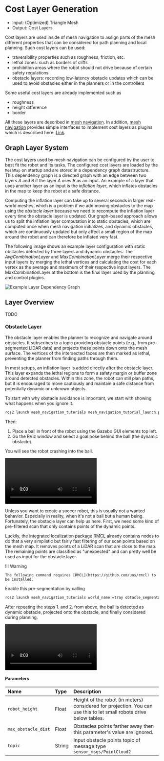 # Cost Layer Generation

- Input: (Optimized) Triangle Mesh
- Output: Cost Layers

Cost layers are used inside of mesh navigation to assign parts of the mesh different properties that can be considered for path planning and local planning. Such cost layers can be used:

- traversibility properties such as roughness, friction, etc.
- lethal zones: such as borders of cliffs
- prohibition areas where the robot should not drive because of certain safety regulations
- obstacle layers: recording low-latency obstacle updates which can be used to avoid obstacles either in the planners or in the controllers

Some useful cost layers are already implemented such as

- roughness
- height difference
- border

All these layers are described in [mesh navigation](https://github.com/naturerobots/mesh_navigation). In addition, [mesh navigation](https://github.com/naturerobots/mesh_navigation) provides simple interfaces to implement cost layers as plugins which is described here: [Link](/tutorials/plugins/own_cost_layer.md).

## Graph Layer System

The cost layers used by mesh navigation can be configured by the user to best fit the robot and its tasks.
The configured cost layers are loaded by the `MeshMap` on startup and are stored in a dependency graph datastructure.
This dependency graph is a directed graph with an edge between two layers *A* and *B* if the layer *A* uses *B* as an input.
An example of a layer that uses another layer as an input is the *inflation layer*, which inflates obstacles in the map to keep the robot at a safe distance.

Computing the inflation layer can take up to several seconds in larger real-world meshes, which is a problem if we add moving obstacles to the map using the *obstacle layer* because we need to recompute the inflation layer every time the obstacle layer is updated.
Our graph-based approach allows us to split the inflation layer computation into static obstacles, which are computed once when mesh navigation initializes, and dynamic obstacles, which are continuously updated but only affect a small region of the map around the robot and can therefore be inflated very fast.

The following image shows an example layer configuration with static obstacles detected by three layers and dynamic obstacles.
The *AvgCombinationLayer* and *MaxCombinationLayer* merge their respective input layers by merging the lethal vertices and calculating the cost for each vertex as the average and maximum of their respective input layers.
The MaxCombinationLayer at the bottom is the final layer used by the planning and control plugins.

![Example Layer Dependency Graph](/media/mesh_map_layer_graph.drawio.png)

## Layer Overview

TODO

### Obstacle Layer

The obstacle layer enables the planner to recognize and navigate around obstacles.
It subscribes to a topic providing obstacle points (e.g., from pre-segmented LiDAR data) and projects these points down onto the mesh surface. The vertices of the intersected faces are then marked as lethal, preventing the planner from finding paths through them.

In most setups, an inflation layer is added directly after the obstacle layer. This layer expands the lethal regions to form a safety margin or buffer zone around detected obstacles. Within this zone, the robot can still plan paths, but it is encouraged to move cautiously and maintain a safe distance from potentially dynamic or unknown objects.

To start with why obstacle avoidance is important, we start with showing what happens when you ignore it.


```bash
ros2 launch mesh_navigation_tutorials mesh_navigation_tutorial_launch.py world_name:=tray
```

Then:

1. Place a ball in front of the robot using the Gazebo GUI elements top left.
2. Go the RViz window and select a goal pose behind the ball (the dynamic obstacle).

You will see the robot crashing into the ball.

![type:video](/media/meshnav_football1.webm)

Unless you want to create a soccer robot, this is usually not a wanted behavior. Especially in reality, when it's not a ball but a human being.
Fortunately, the obstacle layer can help us here.
First, we need some kind of pre-filtered scan that only contains points of the dynamic points.

Luckily, the integrated localization package [RMCL](https://github.com/uos/rmcl) already contains nodes to do that a very simplistic but fairly fast filtering of our scan points based on the mesh map.
It removes points of a LiDAR scan that are close to the map. The remaining points are classified as "unexpected" and can pretty well be used as input for the obstacle layer.

!!! Warning

    The following command requires [RMCL](https://github.com/uos/rmcl) to be installed.

Enable this pre-segmentation by calling

```bash
ros2 launch mesh_navigation_tutorials world_name:=tray obtacle_segmentation:=rmcl_seg
```

After repeating the steps 1. and 2. from above, the ball is detected as dynamic obstacle, projected onto the obstacle, and finally considered during planning.

![type:video](/media/meshnav_football2.webm)

#### Parameters

| Name | Type | Description |
|:----|:----|:------|
| `robot_height` | Float | Height of the robot (in meters) considered for projection. You can use this to let small robots drive below tables. |
| `max_obstacle_dist` | Float | Obstacles points farther away then this parameter's value are ignored. |
| `topic` | String | Input obstacle points topic of message type `sensor_msgs/PointCloud2` |
